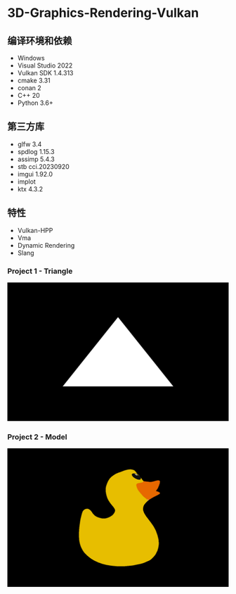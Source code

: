 # 3D-Graphics-Rendering-Vulkan

## 编译环境和依赖
* Windows
* Visual Studio 2022
* Vulkan SDK 1.4.313
* cmake 3.31
* conan 2
* C++ 20
* Python 3.6+

## 第三方库
* glfw 3.4
* spdlog 1.15.3
* assimp 5.4.3
* stb cci.20230920
* imgui 1.92.0
* implot
* ktx 4.3.2

## 特性
* Vulkan-HPP
* Vma
* Dynamic Rendering
* Slang

### Project 1 - Triangle
![](https://github.com/jgw2000/3D-Graphics-Rendering-Vulkan/blob/main/project1/triangle.png)

### Project 2 - Model
![](https://github.com/jgw2000/3D-Graphics-Rendering-Vulkan/blob/main/project2/model.png)
